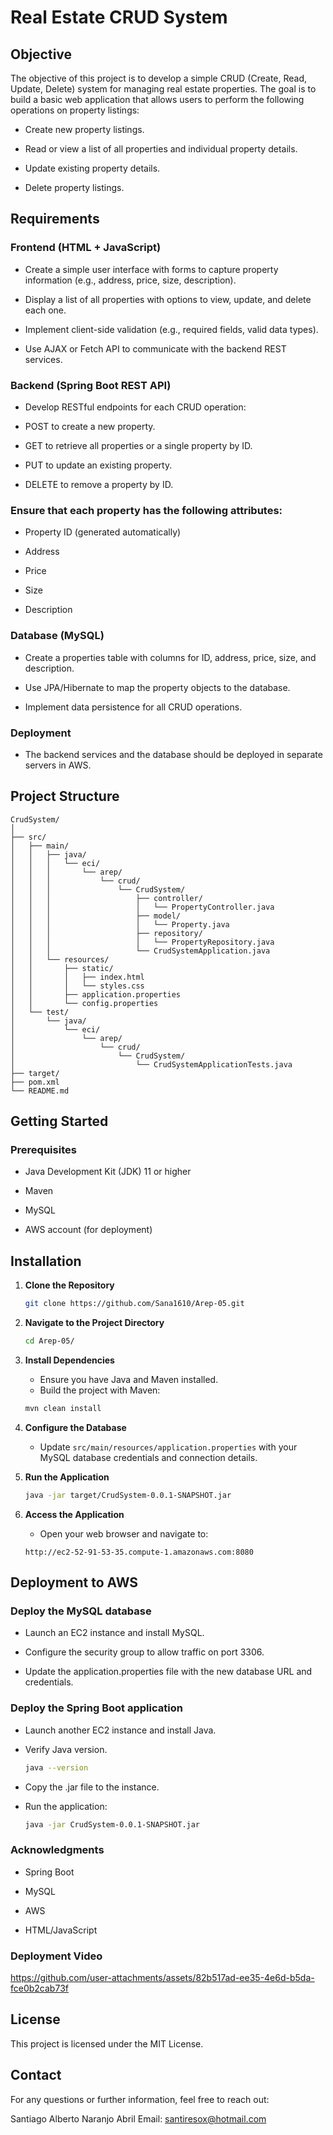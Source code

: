 # Real Estate CRUD System
## Objective
The objective of this project is to develop a simple CRUD (Create, Read, Update, Delete) system for managing real estate properties. The goal is to build a basic web application that allows users to perform the following operations on property listings:

* Create new property listings.

* Read or view a list of all properties and individual property details.

* Update existing property details.

* Delete property listings.

## Requirements
### Frontend (HTML + JavaScript)
* Create a simple user interface with forms to capture property information (e.g., address, price, size, description).

* Display a list of all properties with options to view, update, and delete each one.

* Implement client-side validation (e.g., required fields, valid data types).

* Use AJAX or Fetch API to communicate with the backend REST services.

### Backend (Spring Boot REST API)
* Develop RESTful endpoints for each CRUD operation:

* POST to create a new property.

* GET to retrieve all properties or a single property by ID.

* PUT to update an existing property.

* DELETE to remove a property by ID.

### Ensure that each property has the following attributes:

* Property ID (generated automatically)

* Address

* Price

* Size

* Description

### Database (MySQL)
* Create a properties table with columns for ID, address, price, size, and description.

* Use JPA/Hibernate to map the property objects to the database.

* Implement data persistence for all CRUD operations.

### Deployment
* The backend services and the database should be deployed in separate servers in AWS.

## Project Structure
```
CrudSystem/
│
├── src/
│   ├── main/
│   │   ├── java/
│   │   │   └── eci/
│   │   │       └── arep/
│   │   │           └── crud/
│   │   │               └── CrudSystem/
│   │   │                   ├── controller/
│   │   │                   │   └── PropertyController.java
│   │   │                   ├── model/
│   │   │                   │   └── Property.java
│   │   │                   ├── repository/
│   │   │                   │   └── PropertyRepository.java
│   │   │                   └── CrudSystemApplication.java
│   │   └── resources/
│   │       ├── static/
│   │       │   ├── index.html
│   │       │   └── styles.css
│   │       ├── application.properties
│   │       └── config.properties
│   └── test/
│       └── java/
│           └── eci/
│               └── arep/
│                   └── crud/
│                       └── CrudSystem/
│                           └── CrudSystemApplicationTests.java
├── target/
├── pom.xml
└── README.md
```
## Getting Started
### Prerequisites
* Java Development Kit (JDK) 11 or higher

* Maven

* MySQL

* AWS account (for deployment)

## Installation
1. **Clone the Repository**
   ```bash
   git clone https://github.com/Sana1610/Arep-05.git
   ```

2. **Navigate to the Project Directory**
   ```bash
   cd Arep-05/
   ```

3. **Install Dependencies**
   * Ensure you have Java and Maven installed.
   * Build the project with Maven:
   ```bash
   mvn clean install
   ```

4. **Configure the Database**
   * Update `src/main/resources/application.properties` with your MySQL database credentials and connection details.

5. **Run the Application**
   ```bash
   java -jar target/CrudSystem-0.0.1-SNAPSHOT.jar
   ```

6. **Access the Application**
   * Open your web browser and navigate to:
   ```
   http://ec2-52-91-53-35.compute-1.amazonaws.com:8080
   ```

## Deployment to AWS
### Deploy the MySQL database

* Launch an EC2 instance and install MySQL.

* Configure the security group to allow traffic on port 3306.

* Update the application.properties file with the new database URL and credentials.

### Deploy the Spring Boot application

* Launch another EC2 instance and install Java.

* Verify Java version.

  ``` bash
  java --version
  ```

* Copy the .jar file to the instance.

* Run the application:

  ``` bash
  java -jar CrudSystem-0.0.1-SNAPSHOT.jar
  ```

### Acknowledgments
* Spring Boot

* MySQL

* AWS

* HTML/JavaScript

### Deployment Video

https://github.com/user-attachments/assets/82b517ad-ee35-4e6d-b5da-fce0b2cab73f

## License

This project is licensed under the MIT License.

## Contact

For any questions or further information, feel free to reach out:

Santiago Alberto Naranjo Abril
Email: santiresox@hotmail.com



